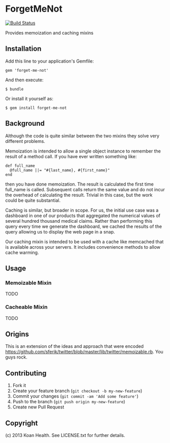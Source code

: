 # ForgetMeNot
[![Build Status](https://secure.travis-ci.org/KoanHealth/forget-me-not.png?branch=master&.png)](http://travis-ci.org/KoanHealth/forget-me-not)

Provides memoization and caching mixins

## Installation

Add this line to your application's Gemfile:

    gem 'forget-me-not'

And then execute:

    $ bundle

Or install it yourself as:

    $ gem install forget-me-not

## Background 

Although the code is quite similar between the two mixins they solve very different problems.

Memoization is intended to allow a single object instance to remember the result of a method call.  If you have
ever written something like:

    def full_name
      @full_name ||= "#{last_name}, #{first_name}"
	end

then you have done memoization.  The result is calculated the first time full_name is called.  Subsequent calls return
the same value and do not incur the overhead of calculating the result.  Trivial in this case, but the work could be quite
substantial.

Caching is similar, but broader in scope.  For us, the initial use case was a dashboard in one of our products that aggregated the numerical
values of several hundred thousand medical claims.  Rather than performing this query every time we generate the dashboard,
we cached the results of the query allowing us to display the web page in a snap.

Our caching mixin is intended to be used with a cache like memcached that is available across your servers.  It includes
convenience methods to allow cache warming.

## Usage

### Memoizable Mixin
TODO

### Cacheable Mixin
TODO

## Origins
This is an extension of the ideas and approach that were encoded
https://github.com/sferik/twitter/blob/master/lib/twitter/memoizable.rb.  You guys rock.

## Contributing

1. Fork it
2. Create your feature branch (`git checkout -b my-new-feature`)
3. Commit your changes (`git commit -am 'Add some feature'`)
4. Push to the branch (`git push origin my-new-feature`)
5. Create new Pull Request

## Copyright
(c) 2013 Koan Health. See LICENSE.txt for further details.